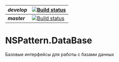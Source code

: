 | ___develop___ |[![Build status](https://ci.appveyor.com/api/projects/status/2906fue86jgnef9r/branch/develop?svg=true)](https://ci.appveyor.com/project/mukmyash/nspattern-database/branch/develop)|
|---|---|
|___master___|[![Build status](https://ci.appveyor.com/api/projects/status/2906fue86jgnef9r/branch/master?svg=true)](https://ci.appveyor.com/project/mukmyash/nspattern-database/branch/master)|
# NSPattern.DataBase

Базовые интерфейсы для работы с базами данных
